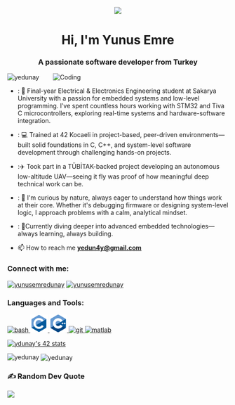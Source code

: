 <p align="center">
  <img src="https://www.yash.com/wp-content/uploads/2021/06/python-blogn-banner2.png"/>

<h1 align="center">Hi, I'm Yunus Emre</h1>
<h3 align="center">A passionate software developer from Turkey</h3>
<img align="right" alt="Coding" width="400" src="https://media.tenor.com/2uyENRmiUt0AAAAC/coding.gif">

<p align="left"> <img src="https://komarev.com/ghpvc/?username=yedunay&label=Profile%20views&color=0e75b6&style=flat" alt="yedunay" /> </p>

- : 🚀 Final-year Electrical & Electronics Engineering student at Sakarya University with a passion for embedded systems and low-level programming. I’ve spent countless hours working with STM32 and Tiva C microcontrollers, exploring real-time systems and hardware-software integration.

- : 💻 Trained at 42 Kocaeli in project-based, peer-driven environments—built solid foundations in C, C++, and system-level software development through challenging hands-on projects.

- :✈️ Took part in a TÜBİTAK-backed project developing an autonomous low-altitude UAV—seeing it fly was proof of how meaningful deep technical work can be.

- : 🔧 I'm curious by nature, always eager to understand how things work at their core. Whether it's debugging firmware or designing system-level logic, I approach problems with a calm, analytical mindset.

- : 📍Currently diving deeper into advanced embedded technologies—always learning, always building.



- 📫 How to reach me **yedun4y@gmail.com**

<h3 align="left">Connect with me:</h3>
<p align="left">
<a href="https://linkedin.com/in/yunusemredunay" target="blank"><img align="center" src="https://raw.githubusercontent.com/rahuldkjain/github-profile-readme-generator/master/src/images/icons/Social/linked-in-alt.svg" alt="yunusemredunay" height="30" width="40" /></a>
<a href="https://instagram.com/yunusemredunay" target="blank"><img align="center" src="https://raw.githubusercontent.com/rahuldkjain/github-profile-readme-generator/master/src/images/icons/Social/instagram.svg" alt="yunusemredunay" height="30" width="40" /></a>
</p>

<h3 align="left">Languages and Tools:</h3>
<p align="left"> <a href="https://www.gnu.org/software/bash/" target="_blank" rel="noreferrer"> <img src="https://www.vectorlogo.zone/logos/gnu_bash/gnu_bash-icon.svg" alt="bash" width="40" height="40"/> </a> <a href="https://www.cprogramming.com/" target="_blank" rel="noreferrer"> <img src="https://raw.githubusercontent.com/devicons/devicon/master/icons/c/c-original.svg" alt="c" width="40" height="40"/> </a> <a href="https://www.w3schools.com/cpp/" target="_blank" rel="noreferrer"> <img src="https://raw.githubusercontent.com/devicons/devicon/master/icons/cplusplus/cplusplus-original.svg" alt="cplusplus" width="40" height="40"/> </a> <a href="https://git-scm.com/" target="_blank" rel="noreferrer"> <img src="https://www.vectorlogo.zone/logos/git-scm/git-scm-icon.svg" alt="git" width="40" height="40"/> </a> <a href="https://www.mathworks.com/" target="_blank" rel="noreferrer"> <img src="https://upload.wikimedia.org/wikipedia/commons/2/21/Matlab_Logo.png" alt="matlab" width="40" height="40"/> </a> </p>
<a href="https://profile.intra.42.fr/users/ydunay"><img src="https://badge.mediaplus.ma/binary/ydunay?1337Badge=off&UM6P=off" alt="ydunay's 42 stats" /></a>
<p><img align="left" src="https://github-readme-stats.vercel.app/api/top-langs?username=yedunay&show_icons=true&locale=en&layout=compact" alt="yedunay" /></p>

<p>&nbsp;<img align="center" src="https://github-readme-stats.vercel.app/api?username=yedunay&show_icons=true&locale=en" alt="yedunay" /></p>

### ✍️ Random Dev Quote
![](https://quotes-github-readme.vercel.app/api?type=horizontal&theme=tokyonight)

